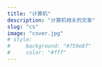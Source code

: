 ```yaml
---
title: "计算机"
description: "计算机相关的文章"
slug: "cs"
image: "cover.jpg"
# style:
#     background: "#759e8f"
#     color: "#fff"
---
```

